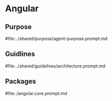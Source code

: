 # Angular

## Purpose

#file:../shared/purpose/agent-purpose.prompt.md

## Guidlines

#file:../shared/guidelines/architecture.prompt.md

## Packages

#file:./angular.core.prompt.md
